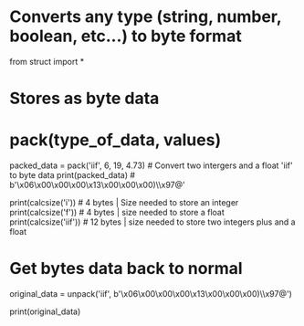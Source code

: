 # Converts any type (string, number, boolean, etc...) to byte format

from struct import *

# Stores as byte data
# pack(type_of_data, values)
packed_data = pack('iif', 6, 19, 4.73)  # Convert two intergers and a float 'iif' to byte data
print(packed_data)  # b'\x06\x00\x00\x00\x13\x00\x00\x00)\\\x97@'

print(calcsize('i'))  # 4 bytes | Size needed to store an integer
print(calcsize('f'))  # 4 bytes | size needed to store a float
print(calcsize('iif'))  # 12 bytes | size needed to store two integers plus and a float

# Get bytes data back to normal
original_data = unpack('iif', b'\x06\x00\x00\x00\x13\x00\x00\x00)\\\x97@')

print(original_data)

